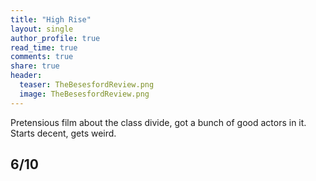 ```yaml
---
title: "High Rise"
layout: single
author_profile: true
read_time: true
comments: true
share: true
header:
  teaser: TheBesesfordReview.png
  image: TheBesesfordReview.png
---
```


Pretensious film about the class divide, got a bunch of good actors in it. Starts decent, gets weird.

## 6/10